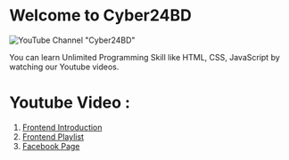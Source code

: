 # Welcome to Cyber24BD
![YouTube Channel "Cyber24BD"](https://img.shields.io/youtube/channel/subscribers/UC20ZjIfmQrkKWaTKJf0hPvw)
<br>
<p>You can learn Unlimited Programming Skill like <b></b>HTML, CSS, JavaScript</b> by watching our Youtube videos.</p>

# Youtube Video : 
1. <a href="https://youtu.be/fNvCMikld4U">Frontend Introduction</a>
2. <a href="https://www.youtube.com/playlist?list=PLCfDS0QnDfJxeH4T7nnCLKzDNwiqoCwOV">Frontend Playlist</a>
3. <a href="https://facebook.com/toamun.education">Facebook Page</a>
